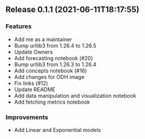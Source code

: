 
## Release 0.1.1 (2021-06-11T18:17:55)
### Features
* Add me as a maintainer
* Bump urllib3 from 1.26.4 to 1.26.5
* Update Owners
* Add forecasting notebook (#20)
* Bump urllib3 from 1.26.3 to 1.26.4
* Add concepts notebook (#16)
* Add changes for ODH image
* Fix links (#12)
* Update README
* Add data manipulation and visualization notebook
* Add fetching metrics notebook
### Improvements
* Add Linear and Exponential models

